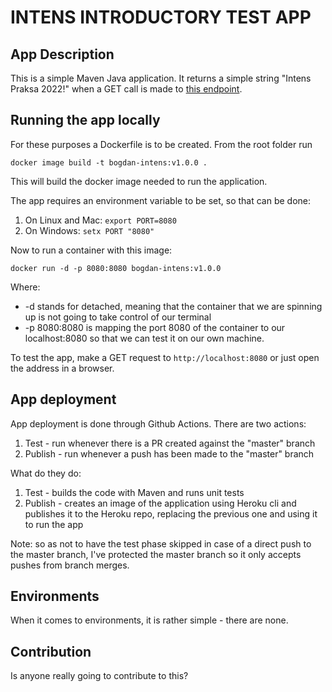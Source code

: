 # INTENS INTRODUCTORY TEST APP

## App Description

This is a simple Maven Java application. It returns a simple string "Intens Praksa 2022!" when a GET call is made to [this endpoint](https://bogdan-intens.herokuapp.com/).

## Running the app locally

For these purposes a Dockerfile is to be created. From the root folder run

```
docker image build -t bogdan-intens:v1.0.0 .
```

This will build the docker image needed to run the application.

The app requires an environment variable to be set, so that can be done:

1. On Linux and Mac: `export PORT=8080`
2. On Windows: `setx PORT "8080"`

Now to run a container with this image:

```
docker run -d -p 8080:8080 bogdan-intens:v1.0.0
```

Where:
* -d stands for detached, meaning that the container that we are spinning up is not going to take control of our terminal
* -p 8080:8080 is mapping the port 8080 of the container to our localhost:8080 so that we can test it on our own machine.

To test the app, make a GET request to `http://localhost:8080` or just open the address in a browser.

## App deployment

App deployment is done through Github Actions. There are two actions:

1. Test - run whenever there is a PR created against the "master" branch
2. Publish - run whenever a push has been made to the "master" branch

What do they do:

1. Test - builds the code with Maven and runs unit tests
2. Publish - creates an image of the application using Heroku cli and publishes it to the Heroku repo, replacing the previous one and using it to run the app

Note: so as not to have the test phase skipped in case of a direct push to the master branch, I've protected the master branch so it only accepts pushes from branch merges.

## Environments

When it comes to environments, it is rather simple - there are none.

## Contribution

Is anyone really going to contribute to this?
